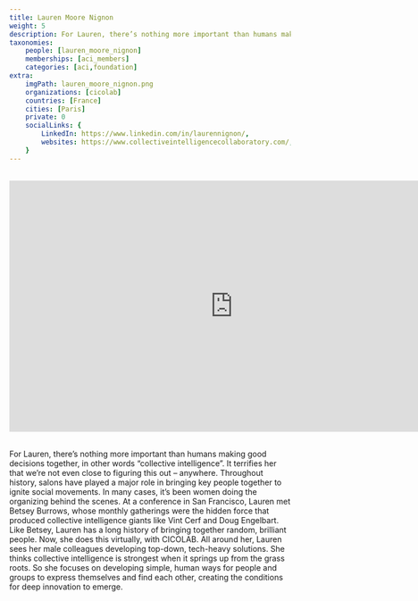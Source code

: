 ```yaml
---
title: Lauren Moore Nignon
weight: 5
description: For Lauren, there’s nothing more important than humans making good decisions together.
taxonomies:
    people: [lauren_moore_nignon]
    memberships: [aci_members]
    categories: [aci,foundation]
extra:
    imgPath: lauren_moore_nignon.png
    organizations: [cicolab]
    countries: [France]
    cities: [Paris]
    private: 0
    socialLinks: {
        LinkedIn: https://www.linkedin.com/in/laurennignon/,
        websites: https://www.collectiveintelligencecollaboratory.com/,
    }
---
```


<BR>
<div class="aspect-w-16 aspect-h-9">
<iframe src="https://player.vimeo.com/video/436772232" width="800" height="450" frameborder="0" allow="autoplay; fullscreen" allowfullscreen></iframe>
<div>
<BR>

For Lauren, there’s nothing more important than humans making good decisions together, in other words “collective intelligence”. It terrifies her that we’re not even close to figuring this out – anywhere. Throughout history, salons have played a major role in bringing key people together to ignite social movements. In many cases, it’s been women doing the organizing behind the scenes. At a conference in San Francisco, Lauren met Betsey Burrows, whose monthly gatherings were the hidden force that produced collective intelligence giants like Vint Cerf and Doug Engelbart. Like Betsey, Lauren has a long history of bringing together random, brilliant people. Now, she does this virtually, with CICOLAB. All around her, Lauren sees her male colleagues developing top-down, tech-heavy solutions. She thinks collective intelligence is strongest when it springs up from the grass roots. So she focuses on developing simple, human ways for people and groups to express themselves and find each other, creating the conditions for deep innovation to emerge.
